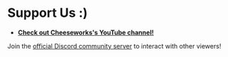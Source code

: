# Support Us :)
- **[Check out Cheeseworks's YouTube channel!](https://www.youtube.com/@cheese_works/)**

Join the [official Discord community server](https://dsc.gg/cubic) to interact with other viewers!